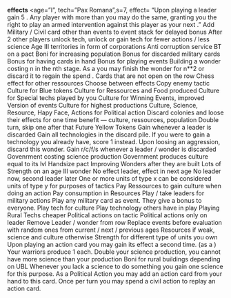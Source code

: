 **effects**
<age=”I”, tech=”Pax Romana”,s=7, effect= “Upon playing a leader gain 5 <c>. Any player with more <c> than you may do the same, granting you the right to play an armed intervention against this player as your next <pa>.”
Add Military / Civil card other than events to event stack for delayed bonus
After 2 other players unlock tech, unlock or gain tech for fewer actions / less science
Age III territories in form of corporations
Anti corruption service
BT on a pact
Boni for increasing population
Bonus for discarded military cards
Bonus for having cards in hand
Bonus for playing events
Building a wonder costing n <r> in the nth stage. As a <pa> you may finish the wonder for n**2 <c> or discard it to regain the spend <r>.
Cards that are not open on the row
Chess effect for other ressources
Choose between effects
Copy enemy tactic
Culture for Blue tokens
Culture for Ressources and Food produced
Culture for Special techs played by you
Culture for Winning Events, improved Version of events
Culture for highest productions
Culture, Science, Resource, Hapy Face, Actions for Political action
Discard colonies and loose their effects for one time benefit —  culture, ressources, population
Double turn, skip one after that
Future Yellow Tokens
Gain <Science> whenever a leader is discarded
Gain all technologies in the discard pile. If you were to gain a technology you already have, score 1 <c> instead. Upon loosing an aggression, discard this wonder.
Gain r/c/f/s whenever a leader / wonder is discarded
Govenrment costing science production
Government produces culture equal to its lvl
Handsize pact
Improving Wonders after they are built
Lots of Strength on an age III wonder
No effect leader, effect in next age
No leader now, second leader later
One or more units of type x can be considered units of type y for purposes of tactics
Pay Ressources to gain culture when doing an action
Pay consumption in Resources
Play / take leaders for military actions
Play any military card as event. They give a bonus to everyone.
Play tech for culture
Play technology others have in play
Playing Rural Techs cheaper
Political actions on tactic
Political actions only on leader
Remove Leader / wonder from row
Replace events before evaluation with random ones from current / next / previous ages
Resources if weak, science and culture otherwise
Strength for different type of units you own
Upon playing an action card you may gain its effect a second time. (as a <ca>)
Your warriors produce 1 <c> each.
Double your science production, you cannot have more science than your production
Boni for rural buildings depending on UBL
Whenever you lack a science to do something  you gain one science for this purpose.
As a Political Action you may add an action card from your hand to this card. Once per turn you may spend a civil action to replay an action card.